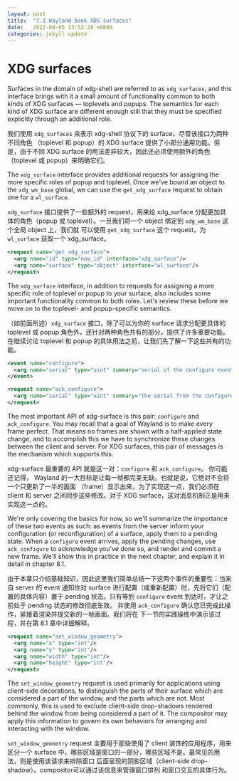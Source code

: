 ```yaml
---
layout: post
title:  "7.1 Wayland book XDG surfaces"
date:   2022-08-05 13:52:29 +0800
categories: jekyll update
---
```

# XDG surfaces

Surfaces in the domain of xdg-shell are referred to as `xdg_surfaces`, and this
interface brings with it a small amount of functionality common to both kinds of
XDG surfaces &mdash; toplevels and popups. The semantics for each kind of XDG
surface are different enough still that they must be specified explicitly
through an additional role.

我们使用 `xdg_surfaces` 来表示 xdg-shell 协议下的 surface，尽管该接口为两种不同角色
（toplevel 和 popup）的 XDG surface 提供了小部分通用功能。但是，由于不同 XDG surface
的用法差异较大，因此还必须使用额外的角色（toplevel 或 popup）来明确它们。

The `xdg_surface` interface provides additional requests for assigning the more
specific roles of popup and toplevel. Once we've bound an object to the
`xdg_wm_base` global, we can use the `get_xdg_surface` request to obtain one for
a `wl_surface`.

`xdg_surface` 接口提供了一些额外的 request，用来给 xdg_surface 分配更加具体的角色（popup 
或 toplevel）。一旦我们将一个 object 绑定到 `xdg_wm_base` 这个全局 object 上，我们就
可以使用 `get_xdg_surface` 这个 request，为 `wl_surface` 获取一个 xdg_surface。

```xml
<request name="get_xdg_surface">
  <arg name="id" type="new_id" interface="xdg_surface"/>
  <arg name="surface" type="object" interface="wl_surface"/>
</request>
```

The `xdg_surface` interface, in addition to requests for assigning a more
specific role of toplevel or popup to your surface, also includes some important
functionality common to both roles. Let's review these before we move on to the
toplevel- and popup-specific semantics.

（如前面所述）`xdg_surface` 接口，除了可以为你的 surface 请求分配更具体的 toplevel
或 popup 角色外，还针对两种角色共有的部分，提供了许多重要功能。在继续讨论 toplevel
和 popup 的具体用法之前，让我们先了解一下这些共有的功能。

```xml
<event name="configure">
  <arg name="serial" type="uint" summary="serial of the configure event"/>
</event>

<request name="ack_configure">
  <arg name="serial" type="uint" summary="the serial from the configure event"/>
</request>
```

The most important API of xdg-surface is this pair: `configure` and
`ack_configure`. You may recall that a goal of Wayland is to make every frame
perfect. That means no frames are shown with a half-applied state change, and to
accomplish this we have to synchronize these changes between the client and
server. For XDG surfaces, this pair of messages is the mechanism which supports
this.

xdg-surface 最重要的 API 就是这一对：`configure` 和 `ack_configure`。 你可能还记得，
Wayland 的一大目标是让每一帧都完美无缺。也就是说，它绝对不会将一个只更新了一半的画面
（frame）显示出来，为了实现这一点，我们必须在 client 和 server 之间同步这些修改。对于
XDG surface，这对消息机制正是用来实现这一点的。

We're only covering the basics for now, so we'll summarize the importance of
these two events as such: as events from the server inform your configuration
(or reconfiguration) of a surface, apply them to a pending state. When a
`configure` event arrives, apply the pending changes, use `ack_configure` to
acknowledge you've done so, and render and commit a new frame. We'll show this
in practice in the next chapter, and explain it in detail in chapter 8.1.

由于本章只介绍基础知识，因此这里我们简单总结一下这两个事件的重要性：当来自 server
的 event 通知你对 surface 进行配置（或重新配置）时，先将它们（配置的具体内容）置于 pending
状态。只有等到 `configure`  event 到达时，才让之前处于 pending 状态的修改彻底生效。
并使用 `ack_configure` 确认您已完成此操作，紧接着渲染并提交新的一帧画面。我们将在
下一节的实践操练中演示该过程，并在第 8.1 章中详细解释。

```xml
<request name="set_window_geometry">
  <arg name="x" type="int"/>
  <arg name="y" type="int"/>
  <arg name="width" type="int"/>
  <arg name="height" type="int"/>
</request>
```

The `set_window_geometry` request is used primarily for applications using
client-side decorations, to distinguish the parts of their surface which are
considered a part of the window, and the parts which are not. Most commonly,
this is used to exclude client-side drop-shadows rendered behind the window from
being considered a part of it. The compositor may apply this information to
govern its own behaviors for arranging and interacting with the window.

`set_window_geometry` request 主要用于那些使用了 client 装饰的应用程序，用来区分一个
surface 中，哪些区域是窗口的一部分，哪些区域不是。最常见的用法，则是使用该请求来排除窗口
后面呈现的阴影区域（client-side drop-shadow）。compositor可以通过该信息来管理窗口排列
和窗口交互的具体行为。
